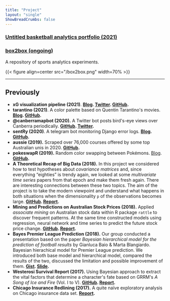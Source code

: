 ```yaml
---
title: "Project"
layout: "single"
ShowBreadCrumbs: false
---
```


### [Untitled basketball analytics portfolio (2021)](https://rqiu.georgetown.domains)

### [box2box (ongoing)](https://github.com/rexarski/box2box)

A repository of sports analytics experiments.

<!-- ![img](/box2box.png) -->
<!-- ![name](/box2box.png#center) -->

{{< figure align=center src="/box2box.png" width=70% >}}

***

## Previously

- **xG visualization pipeline (2021)**. **[Blog](/posts/2021-04-07-visualize-xg/). [Twitter](https://twitter.com/rexarski/status/1377860255271428097?s=20). [GitHub](https://github.com/rexarski/box2box/tree/main/match-analysis).**
- **tarantino (2021)**. A color palette based on Quentin Tarantino's movies. **[Blog](/posts/2021-01-26-tarantino/). [GitHub](https://github.com/rexarski/tarantino).**
- **@canberramapbot (2020).** A Twitter bot posts bird's-eye views over Canberra periodically. **[GitHub](https://github.com/rexarski/canberramapbot). [Twitter](https://twitter.com/canberramapbot).**
- **sentRy (2020)**. A telegram bot monitoring Django error logs. **[Blog](/posts/2020-02-14-sentry/). [GitHub](https://github.com/rexarski/sentRy).**
- **aussie (2019).** Scraped over 76,000 courses offered by some top Australian unis in 2020. **[GitHub](https://github.com/rexarski/aussie).**
- **pokeswapR (2019).** Random color swapping between Pokémons. [Blog](/posts/2019-04-17-pokemon-recoloring/). **[GitHub](https://github.com/rexarski/pokeswapR).**
- **A Theoretical Recap of Big Data (2018).** In this project we considered how to test hypotheses about *covariance matrices* and, since everything “eighties” is trendy again, we looked at some *multivariate time series* papers from that epoch and make them fresh again. There are interesting connections between these two topics. The aim of the project is to take the modern viewpoint and understand what happens in both situations when the dimensionality `p` of the observations becomes large. **[GitHub](https://github.com/rexarski/stat7017-big-data/). [Report](https://github.com/rexarski/interesting-retrospectives/blob/master/static/pdf/big-data-theory.pdf).**
- **Mining and Predictions on Australian Stock Prices (2018).** Applied *associate mining* on Australian stock data within R package `rattle` to discover frequent patterns. At the same time constructed models using regression, neural network and time series to predict the future stock price change. **[GitHub](https://github.com/rexarski/australian-stock-prediction). [Report](https://github.com/rexarski/interesting-retrospectives/blob/master/static/pdf/australian-stock.pdf).**
- **Bayes Premier League Prediction (2018).** Our group conducted a presentation based on the paper _Bayesian hierarchical model for the prediction of football results_ by Gianluca Baio & Marta Blangiardo. Bayesian hierachical model for Premier League prediction. We introduced both base model and hierarchical model, compared the results of the two, discussed the limitation and possible improvement of them. **[Gist](https://gist.github.com/rexarski/ae8de96de8f9fa1ccf8677e4f71d662a). [Slide](https://github.com/rexarski/interesting-retrospectives/blob/master/static/pdf/bayes-football-prediction.pdf).**
- **Westerosi Survival Report (2017).** Using Bayesian approach to extract the vital factors that determine a character's fate based on GRRM's _A Song of Ice and Fire_ (Vol. I to V). **[GitHub](https://github.com/rexarski/westerosi-survival). [Report](https://github.com/rexarski/interesting-retrospectives/blob/master/static/pdf/westerosi-report.pdf).**
- **Chicago Insurance Redlining (2017).** A quite naïve exploratory analysis on Chicago insurance data set. **[Report](https://github.com/rexarski/interesting-retrospectives/blob/master/static/pdf/redlining.pdf).**
